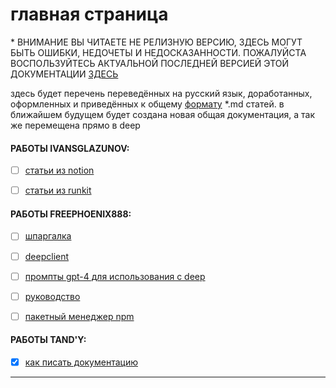 # главная страница
\* ВНИМАНИЕ ВЫ ЧИТАЕТЕ НЕ РЕЛИЗНУЮ ВЕРСИЮ, ЗДЕСЬ МОГУТ БЫТЬ ОШИБКИ, НЕДОЧЕТЫ И НЕДОСКАЗАННОСТИ. ПОЖАЛУЙСТА ВОСПОЛЬЗУЙТЕСЬ АКТУАЛЬНОЙ ПОСЛЕДНЕЙ ВЕРСИЕЙ ЭТОЙ ДОКУМЕНТАЦИИ [ЗДЕСЬ](tand/realise.md)

здесь будет перечень переведённых на русский язык, доработанных, оформленных и приведённых к общему [формату](tand/syntax.md) \*.md статей. в ближайшем будущем будет создана новая общая документация, а так же перемещена прямо в deep


#### РАБОТЫ IVANSGLAZUNOV:
- [ ] [статьи из notion](ivansglazunov/notion-deep-documentation.md)
- [ ] [статьи из runkit](ivansglazunov/runkit-deep-documentation.md)


#### РАБОТЫ FREEPHOENIX888:
- [ ] [шпаргалка](freephoenix888/cheatsheet.md)
- [ ] [deepclient](freephoenix888/deep-client.md)
- [ ] [промпты gpt-4 для использования с deep](freephoenix888/gpt4-prompts_to_use-deep.md)
- [ ] [руководство](freephoenix888/guide.md)
- [ ] [пакетный менеджер npm](freephoenix888/npm-packager.md)


#### РАБОТЫ TAND'Y:
- [x] [как писать документацию](tand/scheme.md)


---